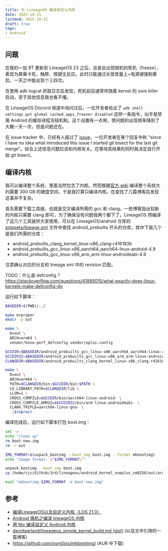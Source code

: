 ```yaml
---
title: 为 LineageOS 编译自定义内核
date: 2025-10-21
lastmod: 2025-10-21
draft: true
tags:
- Android
---
```


## 问题

在我的一加 8T 更新到 LineageOS 23 之后，总是会出现随机的死机（freeze），表现为屏幕卡死，触屏、按键无反应。此时只能通过长按音量上+电源键强制重启。一天之中能出现个三四次。

在使用 adb logcat 抓取日志后发现，死机前后通常伴随着 kernel 的 oom killer 启动。至于其他信息我也看不懂。

在 LineageOS Discord 频道中询问过后，一位开发者给出了 `adb shell settings put global cached_apps_freezer disabled` 这样一条指令，似乎是禁用 Android 的缓存进程冻结机制。这个设置有一点用，使问题的出现频率降到了大概一天一次，但是问题还在。

在 issue tracker 中，已经有人报过了 [issue](https://gitlab.com/LineageOS/issues/android/-/issues/9475)，一位开发者在某个回复中称 “since I have no idea what introduced this issue I started git bisect for the last git merge”。综合上述信息问题应该和内核有关。在等待其结果的同时我决定自行开始 git bisect。

## 编译内核

我可以编译整个系统，里面当然包含了内核。然而根据[官方 wiki](https://wiki.lineageos.org/devices/kebab/build/variant1/) 编译整个系统大约需要 300 GB 的硬盘空间。于是我打算只编译内核。在查找了几篇博客后发现这事并不复杂。

首先需要下载工具链，也就是交叉编译所需的 gcc 和 clang。一些博客指出较新的内核只需要 clang 即可，为了确保没有问题我两个都下了。LineageOS 预编译了这几个工具链供大家使用，可以在 LineageOS/android 仓库的 [snippets/lineage.xml](https://github.com/LineageOS/android/blob/lineage-23.0/snippets/lineage.xml) 文件中查找 android_prebuilts 开头的仓库，其中下面几个是我们所需的仓库：

- android_prebuilts_clang_kernel_linux-x86_clang-r416183b
- android_prebuilts_gcc_linux-x86_aarch64_aarch64-linux-android-4.9
- android_prebuilts_gcc_linux-x86_arm_arm-linux-androideabi-4.9

注意确认对应的分支和 lineage.xml 中的 revision 匹配。

TODO：什么是 defconfig？https://stackoverflow.com/questions/41885015/what-exactly-does-linux-kernels-make-defconfig-do

运行如下脚本：

```bash
BASEDIR=$(PWD)/../

make mrproper
mkdir -p out

make \
  O=out \
  ARCH=arm64 \
  vendor/kona-perf_defconfig vendor/oplus.config

GCCDIR=$BASEDIR/android_prebuilts_gcc_linux-x86_aarch64_aarch64-linux-android-4.9
GCCDIR32=$BASEDIR/android_prebuilts_gcc_linux-x86_arm_arm-linux-androideabi-4.9
CLANGDIR=$BASEDIR/android_prebuilts_clang_kernel_linux-x86_clang-r416183b

make \
  O=out \
  ARCH=arm64 \
  PATH=$CLANGDIR/bin:$GCCDIR/bin:$PATH \
  LD_LIBRARY_PATH=$CLANGDIR/lib \
  LLVM=1 \
  CROSS_COMPILE=$GCCDIR/bin/aarch64-linux-android- \
  CROSS_COMPILE_ARM32=$GCCDIR32/bin/arm-linux-androideabi- \
  CLANG_TRIPLE=aarch64-linux-gnu- \
  -j$(nproc)

```

编译完成后，运行如下脚本打包 boot.img：

```bash
set -x
echo "clean up"
rm boot-new.img
rm -r out

IMG_FORMAT=$(unpack_bootimg --boot_img boot.img --format mkbootimg)
echo "Image format: \"$IMG_FORMAT\""

unpack_bootimg --boot_img boot.img
cp /home/cjc/Github/3rd/lineageos/android_kernel_oneplus_sm8250/out/arch/arm64/boot/Image out/kernel

eval "mkbootimg $IMG_FORMAT -o boot-new.img"

```



## 参考

- [编译LineageOS以及自定义内核（LOS 21.0）](https://faint.day/zh/blog/build-lineageos-custom-kernel/)
- [Android 搞机之编译 lineageOS 内核](https://bitibiti.com/2023/10/24/Android%20%E6%90%9E%E6%9C%BA%E4%B9%8B%E7%BC%96%E8%AF%91%20lineageOS%20%E5%86%85%E6%A0%B8/)
- [用 Nix 编译自定义 Android 内核](https://lantian.pub/article/modify-computer/build-custom-android-kernel-with-nix.lantian/)
- [davidgarland/lineageos_simple_kernel_build.md (gist)](https://gist.github.com/davidgarland/ae6da821016fde4c877973ddd3f8f116) (以及文中引用的一篇博客)
- https://github.com/osm0sis/mkbootimg/ (AUR 中下载)